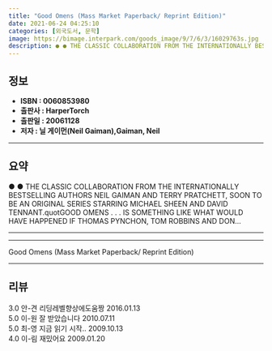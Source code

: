 ```yaml
---
title: "Good Omens (Mass Market Paperback/ Reprint Edition)"
date: 2021-06-24 04:25:10
categories: [외국도서, 문학]
image: https://bimage.interpark.com/goods_image/9/7/6/3/16029763s.jpg
description: ● ● THE CLASSIC COLLABORATION FROM THE INTERNATIONALLY BESTSELLING AUTHORS NEIL GAIMAN AND TERRY PRATCHETT, SOON TO BE AN ORIGINAL SERIES STARRING MICHAEL SHE
---
```


## **정보**

- **ISBN : 0060853980**
- **출판사 : HarperTorch**
- **출판일 : 20061128**
- **저자 : 닐 게이먼(Neil Gaiman),Gaiman, Neil**

------



## **요약**

●  ●  THE CLASSIC COLLABORATION FROM THE INTERNATIONALLY BESTSELLING AUTHORS NEIL GAIMAN AND TERRY PRATCHETT, SOON TO BE AN ORIGINAL SERIES STARRING MICHAEL SHEEN AND DAVID TENNANT.quotGOOD OMENS . . . IS SOMETHING LIKE WHAT WOULD HAVE HAPPENED IF THOMAS PYNCHON, TOM ROBBINS AND DON... 

------



------


Good Omens (Mass Market Paperback/ Reprint Edition) 

------


## **리뷰** 

3.0 안-견 리딩레벨향상에도움짱 2016.01.13 <br/>5.0 이-원 잘 받았습니다 2010.07.11 <br/>5.0 최-영 지금 읽기 시작.. 2009.10.13 <br/>4.0 이-림 재밌어요 2009.01.20 <br/>